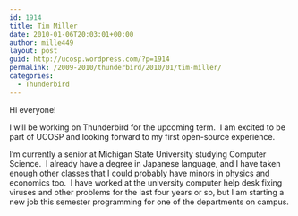 ```yaml
---
id: 1914
title: Tim Miller
date: 2010-01-06T20:03:01+00:00
author: mille449
layout: post
guid: http://ucosp.wordpress.com/?p=1914
permalink: /2009-2010/thunderbird/2010/01/tim-miller/
categories:
  - Thunderbird
---
```

Hi everyone!

I will be working on Thunderbird for the upcoming term.  I am excited to be part of UCOSP and looking forward to my first open-source experience.

I&#8217;m currently a senior at Michigan State University studying Computer Science.  I already have a degree in Japanese language, and I have taken enough other classes that I could probably have minors in physics and economics too.  I have worked at the university computer help desk fixing viruses and other problems for the last four years or so, but I am starting a new job this semester programming for one of the departments on campus.
  
<span style="color:#888888;"><br /> </span>